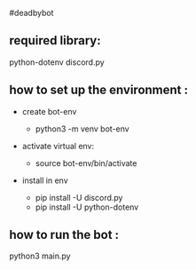 #deadbybot

## required library:

python-dotenv
discord.py

## how to set up the environment :

- create bot-env
  - python3 -m venv bot-env

- activate virtual env:
  - source bot-env/bin/activate

- install in env
  - pip install -U discord.py
  - pip install -U python-dotenv

## how to run the bot : 
python3 main.py
